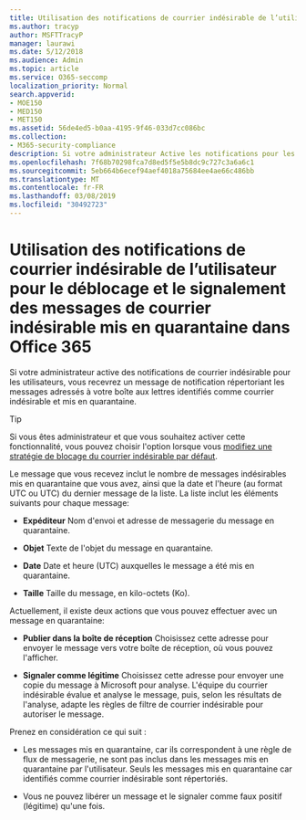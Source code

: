 ```yaml
---
title: Utilisation des notifications de courrier indésirable de l’utilisateur pour le déblocage et le signalement des messages de courrier indésirable mis en quarantaine dans Office 365
ms.author: tracyp
author: MSFTTracyP
manager: laurawi
ms.date: 5/12/2018
ms.audience: Admin
ms.topic: article
ms.service: O365-seccomp
localization_priority: Normal
search.appverid:
- MOE150
- MED150
- MET150
ms.assetid: 56de4ed5-b0aa-4195-9f46-033d7cc086bc
ms.collection:
- M365-security-compliance
description: Si votre administrateur Active les notifications pour les utilisateurs, vous recevrez un message de notification répertoriant les messages envoyés à votre boîte aux lettres identifiés comme courriers indésirables, en masse ou par hameçonnage. Vous pouvez publier ou signaler des messages après leur notification.
ms.openlocfilehash: 7f68b70298fca7d8ed5f5e5b8dc9c727c3a6a6c1
ms.sourcegitcommit: 5eb664b6ecef94aef4018a75684ee4ae66c486bb
ms.translationtype: MT
ms.contentlocale: fr-FR
ms.lasthandoff: 03/08/2019
ms.locfileid: "30492723"
---
```

# <a name="use-user-spam-notifications-to-release-and-report-quarantined-messages-in-office-365"></a>Utilisation des notifications de courrier indésirable de l’utilisateur pour le déblocage et le signalement des messages de courrier indésirable mis en quarantaine dans Office 365

Si votre administrateur active des notifications de courrier indésirable pour les utilisateurs, vous recevrez un message de notification répertoriant les messages adressés à votre boîte aux lettres identifiés comme courrier indésirable et mis en quarantaine.
  
> [!TIP]
> Si vous êtes administrateur et que vous souhaitez activer cette fonctionnalité, vous pouvez choisir l'option lorsque vous [modifiez une stratégie de blocage du courrier indésirable par défaut](https://go.microsoft.com/fwlink/?LinkId=800313). 
  
Le message que vous recevez inclut le nombre de messages indésirables mis en quarantaine que vous avez, ainsi que la date et l'heure (au format UTC ou UTC) du dernier message de la liste. La liste inclut les éléments suivants pour chaque message:
  
- **Expéditeur** Nom d'envoi et adresse de messagerie du message en quarantaine. 
    
- **Objet** Texte de l'objet du message en quarantaine. 
    
- **Date** Date et heure (UTC) auxquelles le message a été mis en quarantaine. 
    
- **Taille** Taille du message, en kilo-octets (Ko). 
    
Actuellement, il existe deux actions que vous pouvez effectuer avec un message en quarantaine:
  
- **Publier dans la boîte de réception** Choisissez cette adresse pour envoyer le message vers votre boîte de réception, où vous pouvez l'afficher. 
    
- **Signaler comme légitime** Choisissez cette adresse pour envoyer une copie du message à Microsoft pour analyse. L'équipe du courrier indésirable évalue et analyse le message, puis, selon les résultats de l'analyse, adapte les règles de filtre de courrier indésirable pour autoriser le message. 
    
Prenez en considération ce qui suit :
  
- Les messages mis en quarantaine, car ils correspondent à une règle de flux de messagerie, ne sont pas inclus dans les messages mis en quarantaine par l'utilisateur. Seuls les messages mis en quarantaine car identifiés comme courrier indésirable sont répertoriés.
    
- Vous ne pouvez libérer un message et le signaler comme faux positif (légitime) qu'une fois.
    

